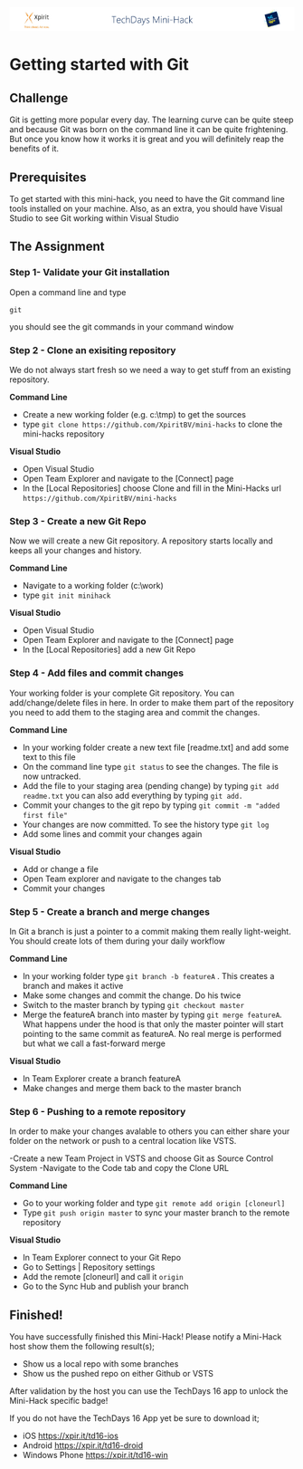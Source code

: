 ![Xpirit TechDays MiniHack Banner](../HackBanner-s.png)
# Getting started with Git #

## Challenge ##
Git is getting more popular every day. The learning curve can be quite steep and because Git was born on the command line it can be quite frightening. But once you know how it works it is great and you will definitely reap the benefits of it.


## Prerequisites ##
To get started with this mini-hack, you need to have the Git command line tools installed on your machine. Also, as an extra, you should have Visual Studio to see Git working within Visual Studio

## The Assignment ##

### Step 1- Validate your Git installation ###

Open a command line and type 

	git

you should see the git commands in your command window


### Step 2 - Clone an exisiting repository ###

We do not always start fresh so we need a way to get stuff from an existing repository.

**Command Line**

- Create a new working folder (e.g. c:\tmp) to get the sources
- type `git clone https://github.com/XpiritBV/mini-hacks` to clone the mini-hacks repository

**Visual Studio**
- Open Visual Studio
- Open Team Explorer and navigate to the [Connect] page
- In the [Local Repositories] choose Clone and fill in the Mini-Hacks url `https://github.com/XpiritBV/mini-hacks`

### Step 3 - Create a new Git Repo ###

Now we will create a new Git repository. A repository starts locally and keeps all your changes and history. 

**Command Line**

- Navigate to a working folder (c:\work)
- type `git init minihack`

**Visual Studio**

- Open Visual Studio
- Open Team Explorer and navigate to the [Connect] page
- In the [Local Repositories] add a new Git Repo

### Step 4 - Add files and commit changes ###

Your working folder is your complete Git repository. You can add/change/delete files in here. In order to make them part of the repository you need to add them to the staging area and commit the changes.

**Command Line**

- In your working folder create a new text file [readme.txt] and add some text to this file
- On the command line type `git status` to see the changes. The file is now untracked.
- Add the file to your staging area (pending change) by typing `git add readme.txt` you can also add everything by typing `git add.`
- Commit your changes to the git repo by typing `git commit -m "added first file"`
- Your changes are now committed. To see the history type `git log` 
- Add some lines and commit your changes again

**Visual Studio**
- Add or change a file 
- Open Team explorer and navigate to the changes tab
- Commit your changes

### Step 5 - Create a branch and merge changes ###
In Git a branch is just a pointer to a commit making them really light-weight. You should create lots of them during your daily workflow

**Command Line**

- In your working folder type `git branch -b featureA` . This creates a branch and makes it active
- Make some changes and commit the change. Do his twice
- Switch to the master branch by typing `git checkout master`
- Merge the featureA branch into master by typing `git merge featureA`. What happens under the hood is that only the master pointer will start pointing to the same commit as featureA. No real merge is performed but what we call a fast-forward merge

**Visual Studio**

- In Team Explorer create a branch featureA
- Make changes and merge them back to the master branch

### Step 6 - Pushing to a remote repository ###
In order to make your changes avalable to others you can either share your folder on the network or push to a central location like VSTS.

-Create a new Team Project in VSTS and choose Git as Source Control System
-Navigate to the Code tab and copy the Clone URL

**Command Line**

- Go to your working folder and type `git remote add origin [cloneurl]`
- Type `git push origin master` to sync your master branch to the remote repository
 
**Visual Studio**

- In Team Explorer connect to your Git Repo 
- Go to Settings | Repository settings
- Add the remote [cloneurl] and call it `origin`
- Go to the Sync Hub and publish your branch


## Finished! ##
You have successfully finished this Mini-Hack! Please notify a Mini-Hack host show them the following result(s);

- Show us a local repo with some branches
- Show us the pushed repo on either Github or VSTS

After validation by the host you can use the TechDays 16 app to unlock the Mini-Hack specific badge!

If you do not have the TechDays 16 App yet be sure to download it;
- iOS <https://xpir.it/td16-ios>
- Android <https://xpir.it/td16-droid>
- Windows Phone <https://xpir.it/td16-win>